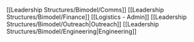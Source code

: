 [[Leadership Structures/Bimodel/Comms]]
[[Leadership Structures/Bimodel/Finance]]
[[Logistics - Admin]]
[[Leadership Structures/Bimodel/Outreach|Outreach]]
[[Leadership Structures/Bimodel/Engineering|Engineering]]